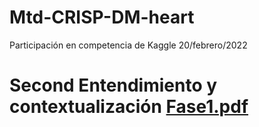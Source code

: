 # Mtd-CRISP-DM-heart
Participación en competencia de Kaggle 20/febrero/2022
# Second Entendimiento y contextualización [Fase1.pdf](https://github.com/Yoyispro/Mtd-CRISP-DM-heart/files/13745394/Fase1.pdf)
